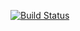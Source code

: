 [![Build Status](https://travis-ci.org/Ventues/CSE110_Lab5.svg?branch=master)](https://travis-ci.org/Ventues/CSE110_Lab5)
